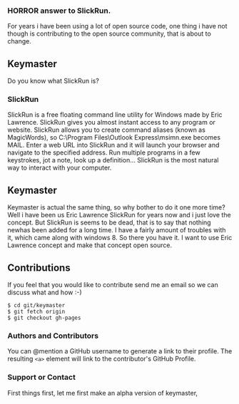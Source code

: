 ### HORROR answer to SlickRun.
For years i have been using a lot of open source code, one thing i have not though is contributing to the open source community, that is about to change.

## Keymaster
Do you know what SlickRun is?

### SlickRun 
SlickRun is a free floating command line utility for Windows made by Eric Lawrence. SlickRun gives you almost instant access to any program or website. SlickRun allows you to create command aliases (known as MagicWords), so C:\Program Files\Outlook Express\msimn.exe becomes MAIL. Enter a web URL into SlickRun and it will launch your browser and navigate to the specified address. Run multiple programs in a few keystrokes, jot a note, look up a definition... SlickRun is the most natural way to interact with your computer.

## Keymaster
Keymaster is actual the same thing, so why bother to do it one more time? Well i have been us Eric Lawrence SlickRun for years now and i just love the concept. But SlickRun is seems to be dead, that is to say that nothing newhas been added for a long time. I have a fairly amount of troubles with it, which came along with windows 8. So there you have it. I want to use Eric Lawrence concept and make that concept open source.
 
## Contributions
If you feel that you would like to contribute send me an email so we can discuss what and how :-)

```
$ cd git/keymaster
$ git fetch origin
$ git checkout gh-pages
```

### Authors and Contributors
You can @mention a GitHub username to generate a link to their profile. The resulting `<a>` element will link to the contributor's GitHub Profile. 

### Support or Contact
First things first, let me first make an alpha version of keymaster, 
